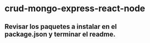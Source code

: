 # crud-mongo-express-react-node

## Revisar los paquetes a instalar en el package.json y terminar el readme.